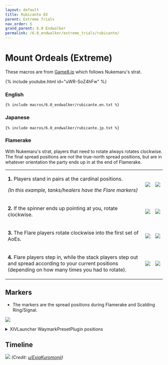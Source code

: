 ```yaml
---
layout: default
title: Rubicante EX
parent: Extreme Trials
nav_order: 5
grand_parent: 6.0 Endwalker
permalink: /6.0_endwalker/extreme_trials/rubicante/
---
```


# Mount Ordeals (Extreme)

These macros are from [Game8.jp](https://game8.jp/ff14/507079) which follows
Nukemaru's strat.

{% include youtube.html id="uWR-SoZ4hFw" %}

### English
```
{% include macros/6.0_endwalker/rubicante.en.txt %}
```

### Japanese
```
{% include macros/6.0_endwalker/rubicante.jp.txt %}
```

### Flamerake

With Nukemaru's strat, players that need to rotate always rotates clockwise.
The final spread positions are not the true-north spread positions, but are in
whatever orientation the party ends up in at the end of Flamerake.

<table>
  <tr>
    <td>
      <p><b>1.</b> Players stand in pairs at the cardinal positions.</p>
      <p><em>(In this example, tanks/healers have the Flare markers)</em></p>
    </td>
    <td>
      <img src="{{site.baseurl}}/images/6.0_endwalker/rubicante/flamerake_nukemaru_1_1.jpg">
    </td>
    <td>
      <img src="{{site.baseurl}}/images/6.0_endwalker/rubicante/flamerake_nukemaru_2_1.jpg">
    </td>
  </tr>
  <tr>
    <td>
      <p><b>2.</b> If the spinner ends up pointing at you, rotate clockwise.</p>
    </td>
    <td>
      <img src="{{site.baseurl}}/images/6.0_endwalker/rubicante/flamerake_nukemaru_1_2.jpg">
    </td>
    <td>
      <img src="{{site.baseurl}}/images/6.0_endwalker/rubicante/flamerake_nukemaru_2_2.jpg">
    </td>
  </tr>
  <tr>
    <td>
      <p><b>3.</b> The Flare players rotate clockwise into the first set of AoEs.</p>
    </td>
    <td>
      <img src="{{site.baseurl}}/images/6.0_endwalker/rubicante/flamerake_nukemaru_1_3.jpg">
    </td>
    <td>
      <img src="{{site.baseurl}}/images/6.0_endwalker/rubicante/flamerake_nukemaru_2_3.jpg">
    </td>
  </tr>
  <tr>
    <td>
      <p><b>4.</b> Flare players step in, while the stack players step out and
      spread according to your current positions (depending on how many times
      you had to rotate).</p>
    </td>
    <td>
      <img src="{{site.baseurl}}/images/6.0_endwalker/rubicante/flamerake_nukemaru_1_4.jpg">
    </td>
    <td>
      <img src="{{site.baseurl}}/images/6.0_endwalker/rubicante/flamerake_nukemaru_2_4.jpg">
    </td>
  </tr>
</table>

## Markers

- The markers are the spread positions during Flamerake and Scalding Ring/Signal.

![]({{site.baseurl}}/images/6.0_endwalker/rubicante/markers.jpg)
<details markdown=block>
<summary>XIVLauncher WaymarkPresetPlugin positions</summary>

```json
{
  "Name":"Rubicante EX",
  "MapID":924,
  "A":{"X":100.0,"Y":0.0,"Z":88.5,"ID":0,"Active":true},
  "B":{"X":111.5,"Y":0.0,"Z":100.0,"ID":1,"Active":true},
  "C":{"X":100.0,"Y":0.0,"Z":111.5,"ID":2,"Active":true},
  "D":{"X":88.5,"Y":0.0,"Z":100.0,"ID":3,"Active":true},
  "One":{"X":91.868,"Y":0.0,"Z":91.868,"ID":4,"Active":true},
  "Two":{"X":108.131,"Y":0.0,"Z":91.868,"ID":5,"Active":true},
  "Three":{"X":108.131,"Y":0.0,"Z":108.131,"ID":6,"Active":true},
  "Four":{"X":91.868,"Y":0.0,"Z":108.131,"ID":7,"Active":true}
}
```

</details>


## Timeline

![](https://preview.redd.it/sx6yl3qcypba1.png?width=1433&format=png&auto=webp&v=enabled&s=1058fe4610eefab23a09bcc48b1fab4adf120833)
*(Credit: [u/ExiaKuromonji](https://www.reddit.com/r/ffxiv/comments/10ai5g6/63_trial_timeline/))*

<script data-goatcounter="https://tuufless.goatcounter.com/count"
        async src="//gc.zgo.at/count.js"></script>
